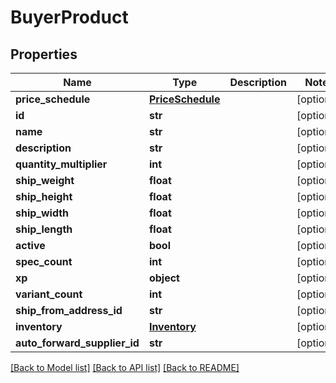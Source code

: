 # BuyerProduct

## Properties
Name | Type | Description | Notes
------------ | ------------- | ------------- | -------------
**price_schedule** | [**PriceSchedule**](PriceSchedule.md) |  | [optional] 
**id** | **str** |  | [optional] 
**name** | **str** |  | [optional] 
**description** | **str** |  | [optional] 
**quantity_multiplier** | **int** |  | [optional] 
**ship_weight** | **float** |  | [optional] 
**ship_height** | **float** |  | [optional] 
**ship_width** | **float** |  | [optional] 
**ship_length** | **float** |  | [optional] 
**active** | **bool** |  | [optional] 
**spec_count** | **int** |  | [optional] 
**xp** | **object** |  | [optional] 
**variant_count** | **int** |  | [optional] 
**ship_from_address_id** | **str** |  | [optional] 
**inventory** | [**Inventory**](Inventory.md) |  | [optional] 
**auto_forward_supplier_id** | **str** |  | [optional] 

[[Back to Model list]](../README.md#documentation-for-models) [[Back to API list]](../README.md#documentation-for-api-endpoints) [[Back to README]](../README.md)



